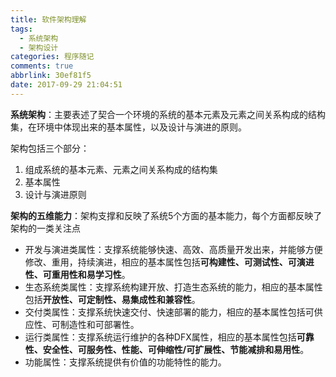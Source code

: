 ```yaml
---
title: 软件架构理解
tags:
  - 系统架构
  - 架构设计
categories: 程序随记
comments: true
abbrlink: 30ef81f5
date: 2017-09-29 21:04:51
---
```


**系统架构**：主要表述了契合一个环境的系统的基本元素及元素之间关系构成的结构集，在环境中体现出来的基本属性，以及设计与演进的原则。

架构包括三个部分：
1. 组成系统的基本元素、元素之间关系构成的结构集
2. 基本属性
3. 设计与演进原则

**架构的五维能力**：架构支撑和反映了系统5个方面的基本能力，每个方面都反映了架构的一类关注点
- 开发与演进类属性：支撑系统能够快速、高效、高质量开发出来，并能够方便修改、重用，持续演进，相应的基本属性包括**可构建性、可测试性、可演进性、可重用性和易学习性**。
- 生态系统类属性：支撑系统构建开放、打造生态系统的能力，相应的基本属性包括**开放性、可定制性、易集成性和兼容性**。
- 交付类属性：支撑系统快速交付、快速部署的能力，相应的基本属性包括可供应性、可制造性和可部署性。
- 运行类属性：支撑系统运行维护的各种DFX属性，相应的基本属性包括**可靠性、安全性、可服务性、性能、可伸缩性/可扩展性、节能减排和易用性**。
- 功能属性：支撑系统提供有价值的功能特性的能力。
